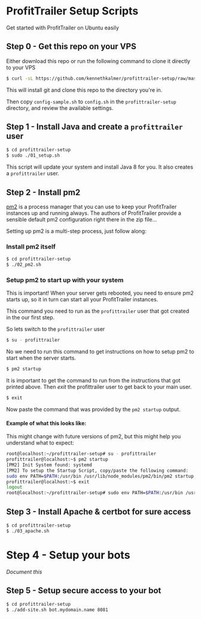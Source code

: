 # ProfitTrailer Setup Scripts

Get started with ProfitTrailer on Ubuntu easily

## Step 0 - Get this repo on your VPS

Either download this repo or run the following command to clone it directly to your VPS

```sh
$ curl -sL https://github.com/kennethkalmer/profittrailer-setup/raw/master/00_download.sh | sudo -E bash -
```

This will install git and clone this repo to the directory you're in.

Then copy `config-sample.sh` to `config.sh` in the `profittrailer-setup` directory, and review the available settings.

## Step 1 - Install Java and create a `profittrailer` user

```sh
$ cd profittrailer-setup
$ sudo ./01_setup.sh
```

This script will update your system and install Java 8 for you. It also creates a `profittrailer` user.

## Step 2 - Install pm2

[pm2](http://pm2.io) is a process manager that you can use to keep your ProfitTrailer instances up and running always. The authors of ProfitTrailer provide a sensible default pm2 configuration right there in the zip file...

Setting up pm2 is a multi-step process, just follow along:

### Install pm2 itself

```sh
$ cd profittrailer-setup
$ ./02_pm2.sh
```

### Setup pm2 to start up with your system

This is important! When your server gets rebooted, you need to ensure pm2 starts up, so it in turn can start all your ProfitTrailer instances.

This command you need to run as the `profittrailer` user that got created in the our first step.

So lets switch to the `profittrailer` user

```sh
$ su - profittrailer
```

No we need to run this command to get instructions on how to setup pm2 to start when the server starts.

```sh
$ pm2 startup
```

It is important to get the command to run from the instructions that got printed above. Then _exit_ the profittrailer user to get back to your main user.

```sh
$ exit
```

Now paste the command that was provided by the `pm2 startup` output.

#### Example of what this looks like:

This might change with future versions of pm2, but this might help you understand what to expect:

```sh
root@localhost:~/profittrailer-setup# su - profittrailer
profittrailer@localhost:~$ pm2 startup
[PM2] Init System found: systemd
[PM2] To setup the Startup Script, copy/paste the following command:
sudo env PATH=$PATH:/usr/bin /usr/lib/node_modules/pm2/bin/pm2 startup systemd -u profittrailer —hp /home/profittrailer
profittrailer@localhost:~$ exit
logout
root@localhost:~/profittrailer-setup# sudo env PATH=$PATH:/usr/bin /usr/lib/node_modules/pm2/bin/pm2 startup systemd -u profittrailer —hp /home/profittrailer
```

## Step 3 - Install Apache & certbot for sure access


```sh
$ cd profittrailer-setup
$ ./03_apache.sh
```

# Step 4 - Setup your bots

_Document this_

## Step 5 - Setup secure access to your bot


```sh
$ cd profittrailer-setup
$ ./add-site.sh bot.mydomain.name 8081
```
